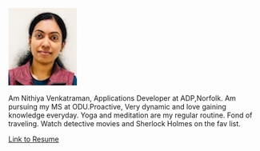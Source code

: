 ![picture](Nit.JPG)

Am Nithiya Venkatraman, Applications Developer at ADP,Norfolk. Am pursuing my MS at ODU.Proactive, Very dynamic and love gaining knowledge everyday. Yoga and meditation are my regular routine. Fond of traveling. Watch detective movies and Sherlock Holmes on the fav list.

[Link to Resume](Resume.pdf)

